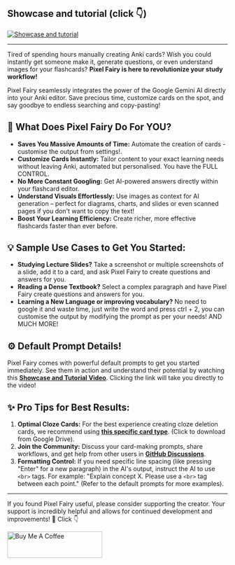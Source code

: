 ## Showcase and tutorial (click 👇)

<a href="https://youtu.be/R19qORouQ_4?feature=shared" target="_blank">
  <img src="https://i.ibb.co/DPFhs6Nz/thumb.jpg" alt="Showcase and tutorial" style="max-width: 560px;">
</a>

---

Tired of spending hours manually creating Anki cards? Wish you could instantly get someone make it, generate questions, or even understand images for your flashcards? **Pixel Fairy is here to revolutionize your study workflow!**

Pixel Fairy seamlessly integrates the power of the Google Gemini AI directly into your Anki editor. Save precious time, customize cards on the spot, and say goodbye to endless searching and copy-pasting! 

## 🤔 What Does Pixel Fairy Do For YOU?

* **Saves You Massive Amounts of Time:** Automate the creation of cards - customise the output from settings!.
* **Customize Cards Instantly:** Tailor content to your exact learning needs without leaving Anki, automated but personalised. You have the FULL CONTROL.
* **No More Constant Googling:** Get AI-powered answers directly within your flashcard editor.
* **Understand Visuals Effortlessly:** Use images as context for AI generation – perfect for diagrams, charts, and slides or even scanned pages if you don't want to copy the text!
* **Boost Your Learning Efficiency:** Create richer, more effective flashcards faster than ever before.

## 💡 Sample Use Cases to Get You Started:

* **Studying Lecture Slides?** Take a screenshot or multiple screenshots of a slide, add it to a card, and ask Pixel Fairy to create questions and answers for you.
* **Reading a Dense Textbook?** Select a complex paragraph and have Pixel Fairy create questions and answers for you.
* **Learning a New Language or improving vocabulary?** No need to google it and waste time, just write the word and press ctrl + 2, you can customise the output by modifying the prompt as per your needs! 
AND MUCH MORE!

## ⚙️ Default Prompt Details!

Pixel Fairy comes with powerful default prompts to get you started immediately. See them in action and understand their potential by watching this **[Showcase and Tutorial Video](https://youtu.be/R19qORouQ_4?feature=shared)**. Clicking the link will take you directly to the video!

## ✨ Pro Tips for Best Results:

1. **Optimal Cloze Cards:** For the best experience creating cloze deletion cards, we recommend using **[this specific card type](https://drive.google.com/file/d/1pwso7j7rE1mLouopf4Jl57usPOO3gSvX/view?usp=drive_link)**. (Click to download from Google Drive).
2. **Join the Community:** Discuss your card-making prompts, share workflows, and get help from other users in **[GitHub Discussions](https://github.com/sajee05/PixelFairy_Anki_addon/discussions)**.
3. **Formatting Control:** If you need specific line spacing (like pressing "Enter" for a new paragraph) in the AI's output, instruct the AI to use `<br>` tags. For example: "Explain concept X. Please use a `<br>` tag between each point." (Refer to the default prompts for more examples).

---

If you found Pixel Fairy useful, please consider supporting the creator. Your support is incredibly helpful and allows for continued development and improvements! 💝 Click 👇

<a href="https://www.buymeacoffee.com/he7cules" target="_blank"><img src="https://cdn.buymeacoffee.com/buttons/v2/arial-yellow.png" alt="Buy Me A Coffee" style="height: 60px !important;width: 217px !important;" ></a>

